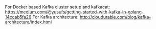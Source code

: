 For Docker based Kafka cluster setup and kafkacat: https://medium.com/@yusufs/getting-started-with-kafka-in-golang-14ccab5fa26
For Kafka architecture: http://cloudurable.com/blog/kafka-architecture/index.html
